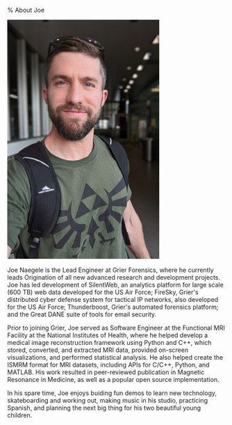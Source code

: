 % About Joe

[![](joe.png "Traveling")](https://github.com/naegelejd)

Joe Naegele is the Lead Engineer at Grier Forensics, where he currently leads
Origination of all new advanced research and development projects.
Joe has led development of SilentWeb, an analytics platform for large scale
(600 TB) web data developed for the US Air Force; FireSky, Grier's distributed
cyber defense system for tactical IP networks, also developed for the US Air
Force; Thunderboost, Grier's automated forensics platform; and the Great DANE
suite of tools for email security.

Prior to joining Grier, Joe served as Software Engineer at the Functional
MRI Facility at the National Institutes of Health, where he helped develop
a medical image reconstruction framework using Python and C++, which stored,
converted, and extracted MRI data, provided on-screen visualizations, and
performed statistical analysis. He also helped create the ISMRM format for MRI
datasets, including APIs for C/C++, Python, and MATLAB. His work resulted in
peer-reviewed publication in Magnetic Resonance in Medicine, as well as
a popular open source implementation.

In his spare time, Joe enjoys buiding fun demos to learn new technology,
skateboarding and working out, making music in his studio, practicing Spanish,
and planning the next big thing for his two beautiful young children.
